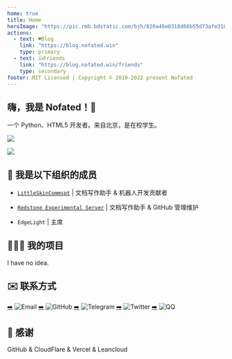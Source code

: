 ```yaml
---
home: true
title: Home
heroImage: "https://pic.rmb.bdstatic.com/bjh/020a46e8318d66b55d73afe31805d653.jpeg"
actions:
  - text: ♥️Blog
    link: "https://blog.nofated.win"
    type: primary
  - text: 👍Friends
    link: "https://blog.nofated.win/friends"
    type: secondary
footer: MIT Licensed | Copyright © 2019-2022 present Nofated
---
```


## 嗨，我是 Nofated！👋

一个 Python、HTML5 开发者。来自北京，是在校学生。

![](https://img.shields.io/website?down_message=Offline&label=blog.nofated.win&style=for-the-badge&up_message=Online&url=https://blog.nofated.win)

![](https://img.shields.io/badge/EMAIL-nofated095@outlook.com-informational?style=for-the-badge&link=mailto:nofated095@outlook.com)

## 🏢 我是以下组织的成员

- [`LittleSkinCommspt`](https://github.com/LittleSkinCommspt) | 文档写作助手 & 机器人开发贡献者

- [`Redstone Experimental Server`](https://remsmc.github.io) | 文档写作助手 & GitHub 管理维护

- `EdgeLight` | 主席

## 🧑🏻‍💻 我的项目

I have no idea.

## ✉️ 联系方式

[➡️](mailto:nofated095@outlook.com) ️![Email](https://img.shields.io/badge/EMAIL-nofated095@outlook.com-informational?style=for-the-badge)
[➡️](https://github.com/Nofated095) ![GitHub](https://img.shields.io/badge/Github-Nofated095-181717?style=for-the-badge&logo=github)
[➡️](https://t.me/Nofated) ![Telegram](https://img.shields.io/badge/Telegram-Nofated-26a5e4?style=for-the-badge&logo=telegram)
[➡️](https://twitter.com/nofated095) ![Twitter](https://img.shields.io/badge/Twitter-Nofated095-1da1f2?style=for-the-badge&logo=twitter)
[➡️](https://qm.qq.com/cgi-bin/qm/qr?k=E6GfcgEdEUN6Hv14D24W_GQlGdAATQ0F&noverify=0) ![QQ](https://img.shields.io/badge/QQ-2032025551-eb1923?style=for-the-badge&logo=tencentqq)

## 🎉 感谢

GitHub & CloudFlare & Vercel & Leancloud
